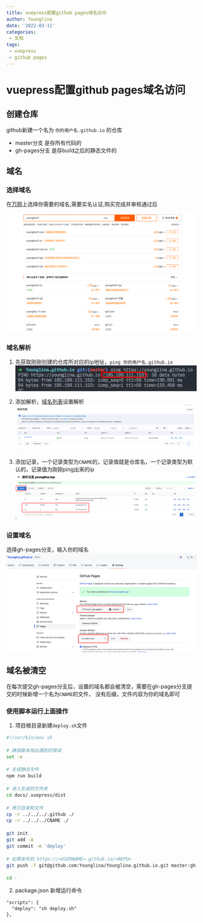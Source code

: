 ```yaml
---
title: vuepress配置github pages域名访问
author: Younglina
date: '2022-03-11'
categories:
 - 文档
tags:
 - vuepress
 - github pages
---
```

# vuepress配置github pages域名访问

## 创建仓库
github新建一个名为 `你的用户名.github.io` 的仓库
- master分支 是存所有代码的
- gh-pages分支 是存build之后的静态文件的

## 域名
### 选择域名
在[万网](https://wanwang.aliyun.com/)上选择你需要的域名,需要实名认证,购买完成并审核通过后

![](https://raw.githubusercontent.com/Younglina/images/master/wanwang.png)  

### 域名解析
1. 先获取刚刚创建的仓库所对应的ip地址，`ping 你的用户名.github.io`  
![](https://raw.githubusercontent.com/Younglina/images/master/pingGit.png)  

2. 添加解析，[域名列表](https://dc.console.aliyun.com/next/index#/domain-list/all)设置解析
![](https://raw.githubusercontent.com/Younglina/images/master/cnameList.png)  

1. 添加记录，一个记录类型为`CNAME`的，记录值就是仓库名，一个记录类型为默认的，记录值为刚刚ping出来的ip
![](https://raw.githubusercontent.com/Younglina/images/master/cnameDns.png)  

### 设置域名
选择gh-pages分支，输入你的域名
![](https://raw.githubusercontent.com/Younglina/images/master/setCname.png)  

## 域名被清空
在每次提交gh-pages分支后，设置的域名都会被清空，需要在gh-pages分支提交的时候新增一个名为`CNAME`的文件，
没有后缀，文件内容为你的域名即可

### 使用脚本运行上面操作
1. 项目根目录新建`deploy.sh`文件
```bash
#!/usr/bin/env sh

# 确保脚本抛出遇到的错误
set -e

# 生成静态文件
npm run build

# 进入生成的文件夹
cd docs/.vuepress/dist

# 拷贝目录和文件
cp -r ../../../.github ./
cp -r ../../../CNAME ./

git init
git add -A
git commit -m 'deploy'

# 如果发布到 https://<USERNAME>.github.io/<REPO>
git push -f git@github.com:Younglina/Younglina.github.io.git master:gh-pages

cd -

```

2. package.json 新增运行命令
``` 
"scripts": {
  "deploy": "sh deploy.sh"
},
```

